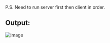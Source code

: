
P.S. Need to run server first then client in order.

## Output:
![image](https://github.com/user-attachments/assets/7b9fccc6-a138-460a-98e0-ef4639e4498a)
